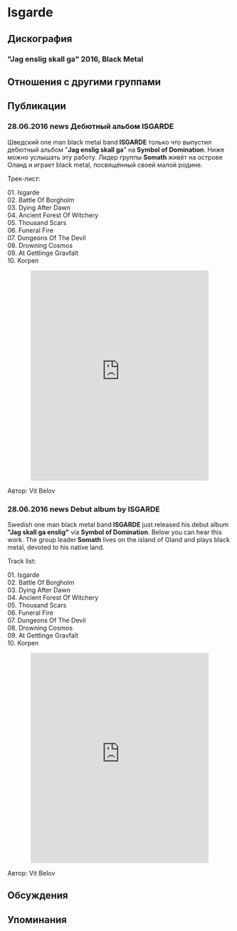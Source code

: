 # Isgarde



## Дискография

### "Jag enslig skall ga" 2016, Black Metal




## Отношения с другими группами


## Публикации

### 28.06.2016 news Дебютный альбом ISGARDE

<p>Шведский one man black metal band<strong> ISGARDE</strong> только что выпустил дебютный альбом "<strong>Jag enslig skall ga</strong>" на<strong> Symbol of Domination</strong>. Ниже можно услышать эту работу. Лидер группы <strong>Somath </strong>живёт на острове Оланд и играет black metal, посвящённый своей малой родине.</p><p>Трек-лист:</p><p>01. Isgarde<br>02. Battle Of Borgholm<br>03. Dying After Dawn<br>04. Ancient Forest Of Witchery<br>05. Thousand Scars<br>06. Funeral Fire<br>07. Dungeons Of The Devil<br>08. Drowning Cosmos<br>09. At Gettlinge Gravfalt<br>10. Korpen</p><p><center><iframe src="https://bandcamp.com/EmbeddedPlayer/album=2120154668/size=large/bgcol=ffffff/linkcol=0687f5/artwork=small/transparent=true/" style="border: 0px currentColor; width: 400px; height: 472px;" seamless="">&amp;amp;amp;amp;amp;lt;a href="http://symbolofdomination.bandcamp.com/album/sodp065-isg-rde-jag-enslig-skall-g-2016"&amp;amp;amp;amp;amp;gt;SODP065: Isg&amp;amp;amp;amp;#228;rde - Jag Enslig Skall G&amp;amp;amp;amp;#229; (2016) by Symbol Of Domination Prod.&amp;amp;amp;amp;amp;lt;/a&amp;amp;amp;amp;amp;gt;</iframe><p></p></center>
Автор: Vit Belov

### 28.06.2016 news Debut album by ISGARDE

<p>Swedish one man black metal band<strong> ISGARDE</strong> just released his debut album <strong>"Jag skall ga enslig"</strong> via <strong>Symbol of Domination</strong>. Below you can hear this work. The group leader<strong> Somath</strong> lives on the island of Oland and plays black metal, devoted to his native land.</p><p>Track list:</p><p>01. Isgarde<br>02. Battle Of Borgholm<br>03. Dying After Dawn<br>04. Ancient Forest Of Witchery<br>05. Thousand Scars<br>06. Funeral Fire<br>07. Dungeons Of The Devil<br>08. Drowning Cosmos<br>09. At Gettlinge Gravfalt<br>10. Korpen</p><p><center><iframe src="https://bandcamp.com/EmbeddedPlayer/album=2120154668/size=large/bgcol=ffffff/linkcol=0687f5/artwork=small/transparent=true/" style="border: 0px currentColor; width: 400px; height: 472px;" seamless="">&amp;amp;amp;amp;amp;amp;amp;amp;lt;a href="http://symbolofdomination.bandcamp.com/album/sodp065-isg-rde-jag-enslig-skall-g-2016"&amp;amp;amp;amp;amp;amp;amp;amp;gt;SODP065: Isg&amp;amp;amp;amp;amp;amp;amp;#228;rde - Jag Enslig Skall G&amp;amp;amp;amp;amp;amp;amp;#229; (2016) by Symbol Of Domination Prod.&amp;amp;amp;amp;amp;amp;amp;amp;lt;/a&amp;amp;amp;amp;amp;amp;amp;amp;gt;</iframe><p></p></center>
Автор: Vit Belov


## Обсуждения


## Упоминания

